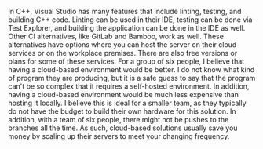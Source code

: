 In C++, Visual Studio has many features that include linting, testing, and building C++ code. Linting can be used in their IDE, testing can be done via Test Explorer, and building the application can be done in the IDE as well. Other CI alternatives, like GitLab and Bamboo, work as well. These alternatives have options where you can host the server on their cloud services or on the workplace premises. There are also free versions or plans for some of these services. For a group of six people, I believe that having a cloud-based environment would be better. I do not know what kind of program they are producing, but it is a safe guess to say that the program can't be so complex that it requires a self-hosted environment. In addition, having a cloud-based environment would be much less expensive than hosting it locally. I believe this is ideal for a smaller team, as they typically do not have the budget to build their own hardware for this solution. In addition, with a team of six people, there might not be pushes to the branches all the time. As such, cloud-based solutions usually save you money by scaling up their servers to meet your changing frequency. 


